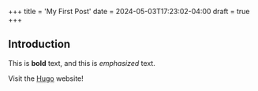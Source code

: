 +++
title = 'My First Post'
date = 2024-05-03T17:23:02-04:00
draft = true
+++

## Introduction

This is **bold** text, and this is *emphasized* text.

Visit the [Hugo](https://gohugo.io) website!